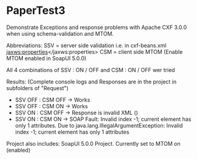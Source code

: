 PaperTest3
==========

Demonstrate Exceptions and response problems with Apache CXF 3.0.0 when using schema-validation and MTOM.

Abbreviations:
SSV = server side validation i.e. in cxf-beans.xml <jaxws:properties><entry key="schema-validation-enabled" value="true" /></jaxws:properties>
CSM = client side MTOM (Enable MTOM enabled in SoapUI 5.0.0)

All 4 combinations of SSV : ON / OFF and CSM : ON / OFF wer tried

Results: (Complete console logs and Responses are in the project in subfolders of "Request")
* SSV OFF : CSM OFF -> Works
* SSV OFF : CSM ON  -> Works
* SSV ON  : CSM OFF -> Response is invalid XML (<Status xsi:type="ns3:CodeType" xmlns:ns3="http://paper.bitapp.de/page" xmlns:xsi="http://www.w3.org/2001/XMLSchema-instance">)
* SSV ON  : CSM ON  -> SOAP Fault: <faultstring>Invalid index -1; current element has only 1 attributes</faultstring>. Due to java.lang.IllegalArgumentException: Invalid index -1; current element has only 1 attributes


Project also includes:
 SoapUI 5.0.0 Project. Currently set to MTOM on (enabled)